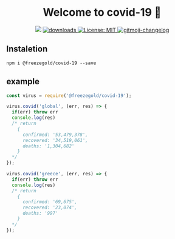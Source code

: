 <h1 align="center">Welcome to covid-19 👋</h1>
<p align="center">
  <img src="https://img.shields.io/npm/v/@freezegold/covid-19?orange=blue" />
  <a href="https://www.npmjs.com/package/@freezegold/covid-19">
    <img alt="downloads" src="https://img.shields.io/npm/dm/@freezegold/covid-19.svg?color=blue" target="_blank" />
  </a>
  <a href="https://github.com/freezegr/node-covid-19/blob/master/LICENSE">
    <img alt="License: MIT" src="https://img.shields.io/badge/license-MIT-yellow.svg" target="_blank" />
  </a>
  <a href="https://github.com/freezegr/gitmoji-changelog">
    <img src="https://img.shields.io/badge/changelog-gitmoji-brightgreen.svg" alt="gitmoji-changelog">
  </a>
</p>

## Instaletion 

`npm i @freezegold/covid-19 --save`

## example

```js
const virus = require('@freezegold/covid-19');

virus.covid('global', (err, res) => {
  if(err) throw err
  console.log(res)
  /* return 
    {
      confirmed: '53,479,378',
      recovered: '34,519,061',
      deaths: '1,304,682'
    }
  */
});

virus.covid('greece', (err, res) => {
  if(err) throw err
  console.log(res)
  /* return 
    {
      confirmed: '69,675',
      recovered: '23,074',
      deaths: '997'
    }
  */
});
```